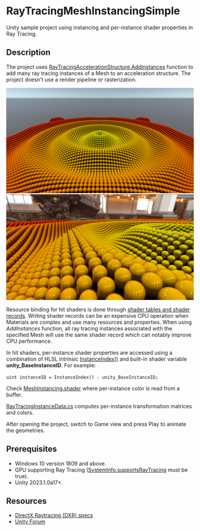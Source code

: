 # RayTracingMeshInstancingSimple
Unity sample project using instancing and per-instance shader properties in Ray Tracing.

## Description
The project uses [RayTracingAccelerationStructure.AddInstances](https://docs.unity3d.com/2023.1/Documentation/ScriptReference/Rendering.RayTracingAccelerationStructure.AddInstances.html) function to add many ray tracing instances of a Mesh to an acceleration structure. The project doesn't use a render pipeline or rasterization.

<img src="Images/AddInstances.png" width="1280">
<img src="Images/Shiny.png" width="1280">

Resource binding for hit shaders is done through [shader tables and shader records](https://microsoft.github.io/DirectX-Specs/d3d/Raytracing.html#shader-record). Writing shader records can be an expensive CPU operation when Materials are complex and use many resources and properties. When using *AddInstances* function, all ray tracing instances associated with the specified Mesh will use the same shader record which can notably improve CPU performance.

In hit shaders, per-instance shader properties are accessed using a combination of HLSL intrinsic [InstanceIndex()](https://learn.microsoft.com/en-us/windows/win32/direct3d12/instanceindex) and built-in shader variable **unity_BaseInstanceID**. For example:

`uint instanceID = InstanceIndex() - unity_BaseInstanceID;`

Check [MeshInstancing.shader](Assets/Shaders/MeshInstancing.shader) where per-instance color is read from a buffer.

[RayTracingInstanceData.cs](Assets/Scripts/RayTracingInstanceData.cs) computes per-instance transformation matrices and colors.

After opening the project, switch to Game view and press Play to animate the geometries.

## Prerequisites

* Windows 10 version 1809 and above.
* GPU supporting Ray Tracing ([SystemInfo.supportsRayTracing](https://docs.unity3d.com/2023.1/Documentation/ScriptReference/SystemInfo-supportsRayTracing.html) must be true).
* Unity 2023.1.0a17+.

## Resources
* [DirectX Raytracing (DXR) specs](https://microsoft.github.io/DirectX-Specs/d3d/Raytracing.html)
* [Unity Forum](https://forum.unity.com)
